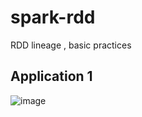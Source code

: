 # spark-rdd
RDD lineage , basic practices

## Application 1
![image](https://user-images.githubusercontent.com/73220257/164983642-010db76a-aa4c-40a1-b64a-0f0afb725c85.png)


